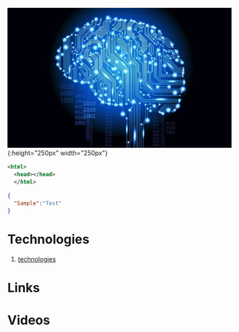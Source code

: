 

![Ai Brain](/uploads/ai-brain.jpg ){:height="250px" width="250px"}

```xml
<html>
  <head></head>
  </html>
```
```json
{
  "Sample":"Test"
}
```

# Technologies

1. [technologies](technologies)
# Links

# Videos
